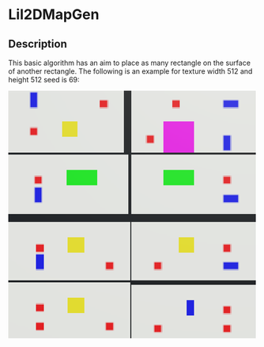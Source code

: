 # Lil2DMapGen

## Description
This basic algorithm has an aim to place as many rectangle on the surface of another rectangle.
The following is an example for texture width 512 and height 512 seed is 69:

![alt text](https://github.com/Dusan-Stojkovic/Lil2DMapGen/blob/road_prefab_dev/Assets/Resources/Examples/MapGen3.png?raw=true)

